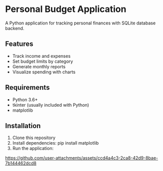 # Personal Budget Application

A Python application for tracking personal finances with SQLite database backend.

## Features
- Track income and expenses
- Set budget limits by category
- Generate monthly reports
- Visualize spending with charts

## Requirements
- Python 3.6+
- tkinter (usually included with Python)
- matplotlib

## Installation
1. Clone this repository
2. Install dependencies:  pip install matplotlib
3. Run the application:

https://github.com/user-attachments/assets/ccd4a4c3-2ca8-42d9-8bae-7b144462dcd8

